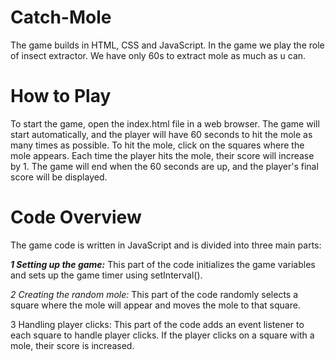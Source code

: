 # Catch-Mole
The game builds in HTML, CSS and JavaScript. In the game we play the role of insect extractor. We have only 60s to extract mole as much as u can. 

# How to Play
To start the game, open the index.html file in a web browser.
The game will start automatically, and the player will have 60 seconds to hit the mole as many times as possible.
To hit the mole, click on the squares where the mole appears.
Each time the player hits the mole, their score will increase by 1.
The game will end when the 60 seconds are up, and the player's final score will be displayed.
# Code Overview
The game code is written in JavaScript and is divided into three main parts:

***1 Setting up the game:*** This part of the code initializes the game variables and sets up the game timer using setInterval().

*2 Creating the random mole:* This part of the code randomly selects a square where the mole will appear and moves the mole to that square.

3 Handling player clicks: This part of the code adds an event listener to each square to handle player clicks. If the player clicks on a square with a mole, their score is increased.

